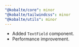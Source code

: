 ```yaml
---
"@kobalte/core": minor
"@kobalte/tailwindcss": minor
"@kobalte/utils": minor
---
```


- Added `TextField` component.
- Performance improvement.
